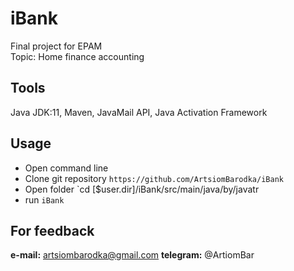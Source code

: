 # iBank
Final project for EPAM  
Topic:  Home finance accounting

## Tools
Java JDK:11, Maven, JavaMail API, Java Activation Framework

## Usage
* Open command line 
* Clone git repository `https://github.com/ArtsiomBarodka/iBank`
* Open folder `cd [$user.dir]/iBank/src/main/java/by/javatr
* run `iBank` 

## For feedback
**e-mail:** artsiombarodka@gmail.com
**telegram:** @ArtiomBar
